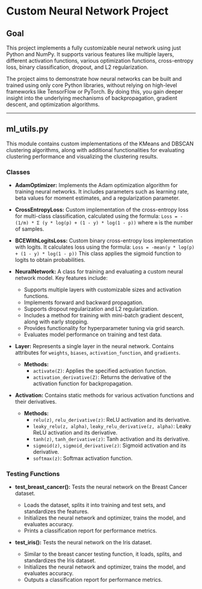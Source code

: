 # Custom Neural Network Project

## Goal
This project implements a fully customizable neural network using just Python and NumPy. It supports various features like multiple layers, different activation functions, various optimization functions, cross-entropy loss, binary classification, dropout, and L2 regularization.

The project aims to demonstrate how neural networks can be built and trained using only core Python libraries, without relying on high-level frameworks like TensorFlow or PyTorch. By doing this, you gain deeper insight into the underlying mechanisms of backpropagation, gradient descent, and optimization algorithms.

---

## ml_utils.py

This module contains custom implementations of the KMeans and DBSCAN clustering algorithms, along with additional functionalities for evaluating clustering performance and visualizing the clustering results.

### Classes

- **AdamOptimizer:** Implements the Adam optimization algorithm for training neural networks. It includes parameters such as learning rate, beta values for moment estimates, and a regularization parameter.

- **CrossEntropyLoss:** Custom implementation of the cross-entropy loss for multi-class classification, calculated using the formula:
  `Loss = - (1/m) * Σ (y * log(p) + (1 - y) * log(1 - p))`
  where `m` is the number of samples.

- **BCEWithLogitsLoss:** Custom binary cross-entropy loss implementation with logits. It calculates loss using the formula:
  `Loss = -mean(y * log(p) + (1 - y) * log(1 - p))`
  This class applies the sigmoid function to logits to obtain probabilities.


- **NeuralNetwork:** A class for training and evaluating a custom neural network model. Key features include:
  - Supports multiple layers with customizable sizes and activation functions.
  - Implements forward and backward propagation.
  - Supports dropout regularization and L2 regularization.
  - Includes a method for training with mini-batch gradient descent, along with early stopping.
  - Provides functionality for hyperparameter tuning via grid search.
  - Evaluates model performance on training and test data.

- **Layer:** Represents a single layer in the neural network. Contains attributes for `weights`, `biases`, `activation_function`, and `gradients`.
  - **Methods:**
    - `activate(Z)`: Applies the specified activation function.
    - `activation_derivative(Z)`: Returns the derivative of the activation function for backpropagation.

- **Activation:** Contains static methods for various activation functions and their derivatives.
  - **Methods:**
    - `relu(z)`, `relu_derivative(z)`: ReLU activation and its derivative.
    - `leaky_relu(z, alpha)`, `leaky_relu_derivative(z, alpha)`: Leaky ReLU activation and its derivative.
    - `tanh(z)`, `tanh_derivative(z)`: Tanh activation and its derivative.
    - `sigmoid(z)`, `sigmoid_derivative(z)`: Sigmoid activation and its derivative.
    - `softmax(z)`: Softmax activation function.

### Testing Functions

- **test_breast_cancer():** Tests the neural network on the Breast Cancer dataset.
  - Loads the dataset, splits it into training and test sets, and standardizes the features.
  - Initializes the neural network and optimizer, trains the model, and evaluates accuracy.
  - Prints a classification report for performance metrics.

- **test_iris():** Tests the neural network on the Iris dataset.
  - Similar to the breast cancer testing function, it loads, splits, and standardizes the Iris dataset.
  - Initializes the neural network and optimizer, trains the model, and evaluates accuracy.
  - Outputs a classification report for performance metrics.
